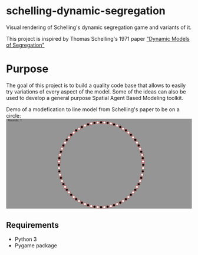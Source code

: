 # schelling-dynamic-segregation
Visual rendering of Schelling's dynamic segregation game and variants of it.

This project is inspired by Thomas Schelling's 1971 paper ["Dynamic Models of Segregation"](https://www.stat.berkeley.edu/~aldous/157/Papers/Schelling_Seg_Models.pdf)

# Purpose
The goal of this project is to build a quality code base that allows to easily try variations of every aspect of the model. Some of the ideas can also be used to develop a general purpose Spatial Agent Based Modeling toolkit.

Demo of a modefication to line model from Schelling's paper to be on a circle:
![alt text](https://github.com/youcefm/schelling-dynamic-segregation/blob/master/segregation_game_circle_demo.gif)

  
## Requirements
- Python 3
- Pygame package
